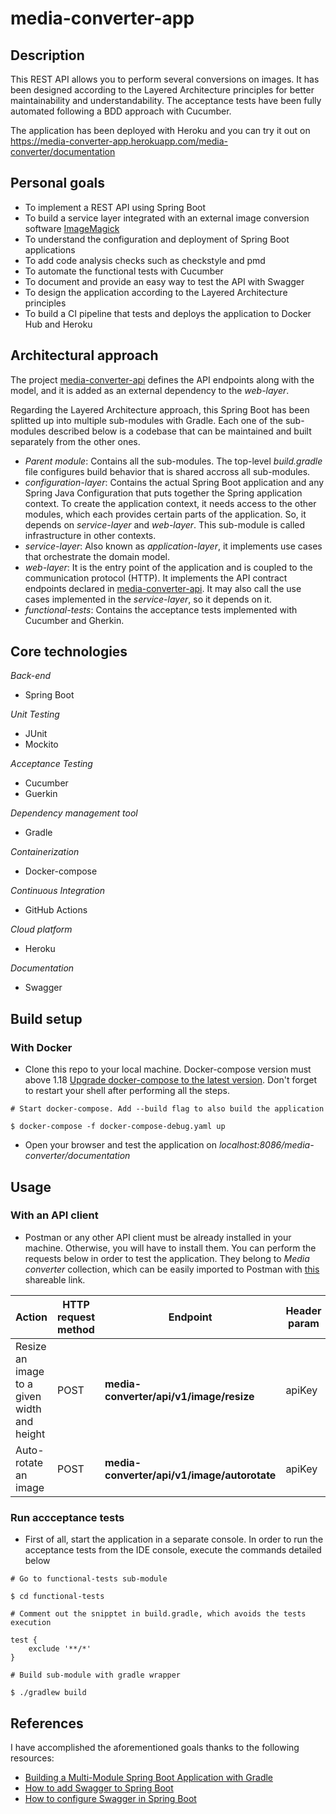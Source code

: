# media-converter-app

## Description

This REST API allows you to perform several conversions on images. It has been designed according to the Layered Architecture principles for better maintainability and understandability. The acceptance tests have been fully automated following a BDD approach with Cucumber. 

The application has been deployed with Heroku and you can try it out on https://media-converter-app.herokuapp.com/media-converter/documentation 

## Personal goals

- To implement a REST API using Spring Boot
- To build a service layer integrated with an external image conversion software [ImageMagick](https://imagemagick.org/)
- To understand the configuration and deployment of Spring Boot applications
- To add code analysis checks such as checkstyle and pmd
- To automate the functional tests with Cucumber
- To document and provide an easy way to test the API with Swagger
- To design the application according to the Layered Architecture principles
- To build a CI pipeline that tests and deploys the application to Docker Hub and Heroku

## Architectural approach

The project [media-converter-api](https://github.com/enricmartos/media-converter-api) defines the API endpoints along with the model, and it is added as an external dependency to the *web-layer*. 

Regarding the Layered Architecture approach, this Spring Boot has been splitted up into multiple sub-modules with Gradle. Each one of the sub-modules described below is a codebase that can be maintained and built separately from the other ones.

- *Parent module*: Contains all the sub-modules. The top-level *build.gradle* file configures build behavior that is shared accross all sub-modules.
- *configuration-layer*: Contains the actual Spring Boot application and any Spring Java Configuration that puts together the Spring application context. To create the application context, it needs access to the other modules, which each provides certain parts of the application. So, it depends on *service-layer* and *web-layer*. This sub-module is called infrastructure in other contexts.
- *service-layer*: Also known as *application-layer*, it implements use cases that orchestrate the domain model. 
- *web-layer*: It is the entry point of the application and is coupled to the communication protocol (HTTP). It implements the API contract endpoints declared in [media-converter-api](https://github.com/enricmartos/media-converter-api). It may also call the use cases implemented in the *service-layer*, so it depends on it.
- *functional-tests*: Contains the acceptance tests implemented with Cucumber and Gherkin.


## Core technologies

*Back-end*
- Spring Boot

*Unit Testing*
- JUnit
- Mockito

*Acceptance Testing*
- Cucumber 
- Guerkin

*Dependency management tool*
- Gradle

*Containerization*
- Docker-compose

*Continuous Integration*
- GitHub Actions

*Cloud platform*
- Heroku

*Documentation*
- Swagger

## Build setup

### With Docker

- Clone this repo to your local machine. Docker-compose version must above 1.18 [Upgrade docker-compose to the latest version](https://stackoverflow.com/questions/49839028/how-to-upgrade-docker-compose-to-latest-version). Don't forget to restart your shell after performing all the steps.
```
# Start docker-compose. Add --build flag to also build the application

$ docker-compose -f docker-compose-debug.yaml up
```

- Open your browser and test the application on *localhost:8086/media-converter/documentation*

## Usage

### With an API client

- Postman or any other API client must be already installed in your machine. Otherwise, you will have to install them. You can perform the requests below in order to test the application. They belong to *Media converter* collection, which can be easily imported to Postman with [this](https://www.getpostman.com/collections/e0b47002f4d7633b7069) shareable link. 

| Action | HTTP request method | Endpoint | Header param | Body (form-data) |
| ------------- | ------------- | ------------- | ------------- | ------------- |
| Resize an image to a given width and height | POST  | **media-converter/api/v1/image/resize** | apiKey | selectedFile, width, height |
| Auto-rotate an image | POST  | **media-converter/api/v1/image/autorotate** | apiKey | selectedFile |

### Run accceptance tests

- First of all, start the application in a separate console. In order to run the acceptance tests from the IDE console, execute the commands detailed below
```
# Go to functional-tests sub-module

$ cd functional-tests

# Comment out the snipptet in build.gradle, which avoids the tests execution

test {
    exclude '**/*'
}

# Build sub-module with gradle wrapper

$ ./gradlew build
```


## References

I have accomplished the aforementioned goals thanks to the following resources:
- [Building a Multi-Module Spring Boot Application with Gradle](https://reflectoring.io/spring-boot-gradle-multi-module/)
- [How to add Swagger to Spring Boot](https://www.youtube.com/watch?v=gduKpLW_vdY)
- [How to configure Swagger in Spring Boot](https://www.youtube.com/watch?v=8s9I1G4tXhA)
